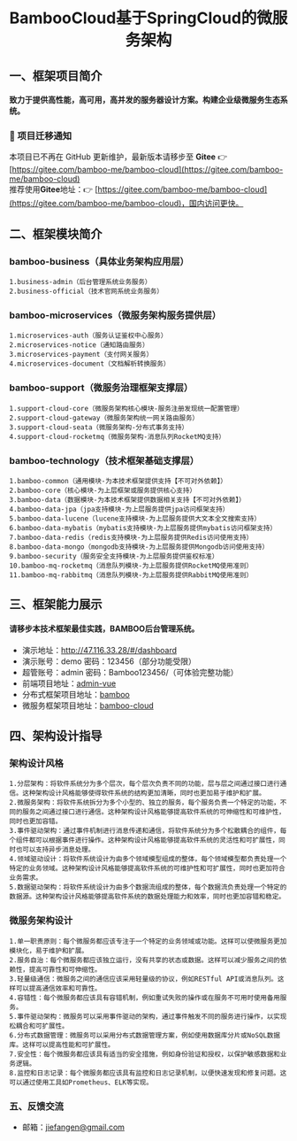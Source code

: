 <h1 style="text-align: center">BambooCloud基于SpringCloud的微服务架构</h1>

## 一、框架项目简介
#### 致力于提供高性能，高可用，高并发的服务器设计方案。构建企业级微服务生态系统。

### 🚨 项目迁移通知
本项目已不再在 GitHub 更新维护，最新版本请移步至 **Gitee** 👉 [https://gitee.com/bamboo-me/bamboo-cloud](https://gitee.com/bamboo-me/bamboo-cloud)<br>
推荐使用**Gitee**地址：👉 [https://gitee.com/bamboo-me/bamboo-cloud](https://gitee.com/bamboo-me/bamboo-cloud)，国内访问更快。

## 二、框架模块简介
### bamboo-business（具体业务架构应用层）
    1.business-admin（后台管理系统业务服务）
    2.business-official（技术官网系统业务服务）
### bamboo-microservices（微服务架构服务提供层）
    1.microservices-auth（服务认证鉴权中心服务）
    2.microservices-notice（通知路由服务）
    3.microservices-payment（支付网关服务）
    4.microservices-document（文档解析转换服务）
### bamboo-support（微服务治理框架支撑层）
    1.support-cloud-core（微服务架构核心模块-服务注册发现统一配置管理）
    2.support-cloud-gateway（微服务架构统一网关路由服务）
    3.support-cloud-seata（微服务架构-分布式事务支持）
    4.support-cloud-rocketmq（微服务架构-消息队列RocketMQ支持）
### bamboo-technology（技术框架基础支撑层）
    1.bamboo-common（通用模块-为本技术框架提供支持【不可对外依赖】）
    2.bamboo-core（核心模块-为上层框架或服务提供核心支持）
    3.bamboo-data（数据模块-为本技术框架提供数据相关支持【不可对外依赖】）
    4.bamboo-data-jpa（jpa支持模块-为上层服务提供jpa访问框架支持）
    5.bamboo-data-lucene（lucene支持模块-为上层服务提供大文本全文搜索支持）
    6.bamboo-data-mybatis（mybatis支持模块-为上层服务提供mybatis访问框架支持）
    7.bamboo-data-redis（redis支持模块-为上层服务提供Redis访问使用支持）
    8.bamboo-data-mongo（mongodb支持模块-为上层服务提供Mongodb访问使用支持）
    9.bamboo-security（服务安全支持模块-为上层服务提供鉴权标准）
    10.bamboo-mq-rocketmq（消息队列模块-为上层服务提供RocketMQ使用准则）
    11.bamboo-mq-rabbitmq（消息队列模块-为上层服务提供RabbitMQ使用准则）

## 三、框架能力展示
#### 请移步本技术框架最佳实践，BAMBOO后台管理系统。
- 演示地址：http://47.116.33.28/#/dashboard
- 演示账号：demo 密码：123456（部分功能受限）
- 超管账号：admin 密码：Bamboo123456/（可体验完整功能）
- 前端项目地址：[admin-vue](https://github.com/jiefangen/frontend-vue/tree/main/admin-vue)
- 分布式框架项目地址：[bamboo](https://github.com/jiefangen/bamboo)
- 微服务框架项目地址：[bamboo-cloud](https://github.com/jiefangen/bamboo-cloud)

## 四、架构设计指导
### 架构设计风格
    1.分层架构：将软件系统分为多个层次，每个层次负责不同的功能，层与层之间通过接口进行通信。这种架构设计风格能够使得软件系统的结构更加清晰，同时也更加易于维护和扩展。
    2.微服务架构：将软件系统拆分为多个小型的、独立的服务，每个服务负责一个特定的功能，不同的服务之间通过接口进行通信。这种架构设计风格能够提高软件系统的可伸缩性和可维护性，同时也更加容错。
    3.事件驱动架构：通过事件机制进行消息传递和通信，将软件系统分为多个松散耦合的组件，每个组件都可以根据事件进行操作。这种架构设计风格能够提高软件系统的灵活性和可扩展性，同时也可以支持异步消息处理。
    4.领域驱动设计：将软件系统设计为由多个领域模型组成的整体，每个领域模型都负责处理一个特定的业务领域。这种架构设计风格能够提高软件系统的可维护性和可扩展性，同时也更加符合业务需求。
    5.数据驱动架构：将软件系统设计为由多个数据流组成的整体，每个数据流负责处理一个特定的数据源。这种架构设计风格能够提高软件系统的数据处理能力和效率，同时也更加容错和稳定。

### 微服务架构设计
    1.单一职责原则：每个微服务都应该专注于一个特定的业务领域或功能。这样可以使微服务更加模块化，易于维护和扩展。
    2.服务自治：每个微服务都应该独立运行，没有共享的状态或数据。这样可以减少服务之间的依赖性，提高可靠性和可伸缩性。
    3.轻量级通信：微服务之间的通信应该采用轻量级的协议，例如RESTful API或消息队列。这样可以提高通信效率和可靠性。
    4.容错性：每个微服务都应该具有容错机制，例如重试失败的操作或在服务不可用时使用备用服务。
    5.事件驱动架构：微服务可以采用事件驱动的架构，通过事件触发不同的服务进行操作，以实现松耦合和可扩展性。
    6.分布式数据管理：微服务可以采用分布式数据管理方案，例如使用数据库分片或NoSQL数据库。这样可以提高性能和可扩展性。
    7.安全性：每个微服务都应该具有适当的安全措施，例如身份验证和授权，以保护敏感数据和业务逻辑。
    8.监控和日志记录：每个微服务都应该具有监控和日志记录机制，以便快速发现和修复问题。这可以通过使用工具如Prometheus、ELK等实现。

### 五、反馈交流
- 邮箱：jiefangen@gmail.com
